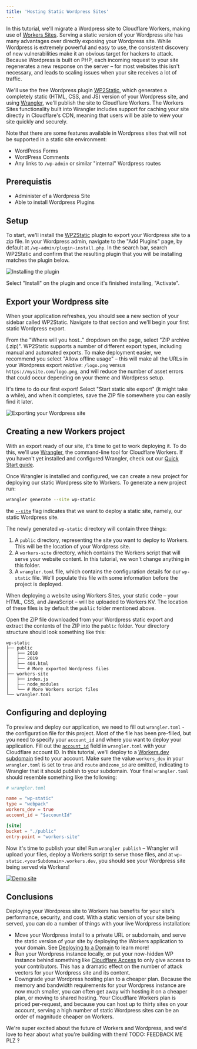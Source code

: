 ```yaml
---
title: 'Hosting Static Wordpress Sites'
---
```


In this tutorial, we'll migrate a Wordpress site to Cloudflare Workers, making use of [Workers Sites](/sites). Serving a static version of your Wordpress site has many advantages over directly exposing your Wordpress site. While Wordpress is extremely powerful and easy to use, the consistent discovery of new vulnerabilities make it an obvious target for hackers to attack. Because Wordpress is built on PHP, each incoming request to your site regenerates a new response on the server – for most websites this isn't necessary, and leads to scaling issues when your site receives a lot of traffic.

We'll use the free Wordpress plugin [WP2Static](https://wordpress.org/plugins/static-html-output-plugin/), which generates a completely static (HTML, CSS, and JS) version of your Wordpress site, and using [Wrangler](https://github.com/cloudflare/wrangler), we'll publish the site to Cloudflare Workers. The Workers Sites functionality built into Wrangler includes support for caching your site directly in Cloudflare's CDN, meaning that users will be able to view your site quickly and securely.

Note that there are some features available in Wordpress sites that will not be supported in a static site environment:

- WordPress Forms
- WordPress Comments
- Any links to `/wp-admin` or similar "internal" Wordpress routes

## Prerequistis 
- Administer of a Wordpress Site 
- Able to install Wordpress Plugins 
## Setup

To start, we'll install the [WP2Static](https://wordpress.org/plugins/static-html-output-plugin/) plugin to export your Wordpress site to a zip file. In your Wordpress admin, navigate to the "Add Plugins" page, by default at `/wp-admin/plugin-install.php`. In the search bar, search WP2Static and confirm that the resulting plugin that you will be installing matches the plugin below. 

![Installing the plugin](/media/wordpress--install-plugin.png)

Select "Install" on the plugin and once it's finished installing, "Activate".

## Export your Wordpress site

When your application refreshes, you should see a new section of your sidebar called WP2Static. Navigate to that section and we'll begin your first static Wordpress export.

From the "Where will you host.." dropdown on the page, select "ZIP archive (.zip)". WP2Static supports a number of different export types, including manual and automated exports. To make deployment easier, we recommend you select "Allow offline usage" – this will make all the URLs in your Wordpress export _relative_: `/logo.png` versus `https://mysite.com/logo.png`, and will reduce the number of asset errors that could occur depending on your theme and Wordpress setup.

It's time to do our first export! Select "Start static site export" (it might take a while), and when it completes, save the ZIP file somewhere you can easily find it later.

![Exporting your Wordpress site](/media/wordpress--export.png)

## Creating a new Workers project

With an export ready of our site, it's time to get to work deploying it. To do this, we'll use [Wrangler](https://github.com/cloudflare/wrangler), the command-line tool for Cloudflare Workers. If you haven't yet installed and configured Wrangler, check out our [Quick Start guide](/quickstart).

Once Wrangler is installed and configured, we can create a new project for deploying our static Wordpress site to Workers. To generate a new project run:

```sh
wrangler generate --site wp-static
```

the [`--site`](/workers/tooling/wrangler/sites/#commands) flag indicates that we want to deploy a static site, namely, our static Wordpress site.

The newly generated `wp-static` directory will contain three things:

1. A `public` directory, representing the site you want to deploy to Workers. This will be the location of your Wordpress site.
2. A `workers-site` directory, which contains the Workers script that will serve your website content. In this tutorial, we won't change anything in this folder.
3. A `wrangler.toml` file, which contains the configuration details for our `wp-static` file. We'll populate this file with some information before the project is deployed.

When deploying a website using Workers Sites, your static code – your HTML, CSS, and JavaScript – will be uploaded to Workers KV. The location of these files is by default the `public` folder mentioned above. 

Open the ZIP file downloaded from your Wordpress static export and extract the contents of the ZIP into the `public` folder. Your directory structure should look something like this:

```
wp-static
├── public
│   ├── 2018
│   ├── 2019
│   ├── 404.html
│   └── # More exported Wordpress files
├── workers-site
│   ├── index.js
│   ├── node_modules
│   └── # More Workers script files
└── wrangler.toml
```

## Configuring and deploying

To preview and deploy our application, we need to fill out `wrangler.toml` - the configuration file for this project. Most of the file has been pre-filled, but you need to specify your `account_id` and where you want to deploy your application. Fill out the [`account_id`](/quickstart/#account-id-and-zone-id) field in `wrangler.toml` with your Cloudflare account ID. In this tutorial, we'll deploy to a [Workers.dev subdomain](/quickstart/#publish-to-workers-dev) tied to your account. Make sure the value `workers_dev` in your `wrangler.toml` is set to `true` and `route` and`zone_id` are omitted, indicating to Wrangler that it should publish to your subdomain. Your final `wrangler.toml` should resemble something like the following:

```toml
# wrangler.toml

name = "wp-static"
type = "webpack"
workers_dev = true
account_id = "$accountId"

[site]
bucket = "./public"
entry-point = "workers-site"
```

Now it's time to publish your site! Run `wrangler publish` – Wrangler will upload your files, deploy a Workers script to serve those files, and at `wp-static.<yourSubdomain>.workers.dev`, you should see your Wordpress site being served via Workers!

[![Demo site](/media/wordpress--demo.png)](https://wp-static.signalnerve.workers.dev)

## Conclusions

Deploying your Wordpress site to Workers has benefits for your site's performance, security, and cost. With a static version of your site being served, you can do a number of things with your live Wordpress installation:

- Move your Wordpress install to a private URL or subdomain, and serve the static version of your site by deploying the Workers application to your domain. See [Deploying to a Domain](/quickstart/#publish-to-your-domain) to learn more!
- Run your Wordpress instance locally, or put your now-hidden WP instance behind something like [Cloudflare Access](https://www.cloudflare.com/products/cloudflare-access/) to only give access to your contributors. This has a dramatic effect on the number of attack vectors for your Wordpress site and its content.
- Downgrade your Wordpress hosting plan to a cheaper plan. Because the memory and bandwidth requirements for your Wordpress instance are now much smaller, you can often get away with hosting it on a cheaper plan, or moving to shared hosting. Your Cloudflare Workers plan is priced per-request, and because you can host up to thirty sites on your account, serving a high number of static Wordpress sites can be an order of magnitude cheaper on Workers.

We're super excited about the future of Workers and Wordpress, and we'd love to hear about what you're building with them! TODO: FEEDBACK ME PLZ ?
